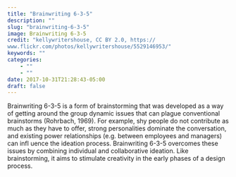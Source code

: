 ```yaml
---
title: "Brainwriting 6-3-5"
description: ""
slug: "brainwriting-6-3-5"
image: Brainwriting 6-3-5
credit: "kellywritershouse, CC BY 2.0, https://www.flickr.com/photos/kellywritershouse/5529146953/"
keywords: ""
categories:
    - ""
    - ""
date: 2017-10-31T21:28:43-05:00
draft: false
---
```


Brainwriting 6-3-5 is a form of brainstorming that was developed as a way of getting around the group dynamic issues that can plague conventional brainstorms (Rohrbach, 1969). For example, shy people do not contribute as much as they have to offer, strong personalities dominate the conversation, and existing power relationships (e.g. between employees and managers) can infl uence the ideation process. Brainwriting 6-3-5 overcomes these issues by combining individual and collaborative ideation. Like brainstorming, it aims to stimulate creativity in the early phases of a design process.
